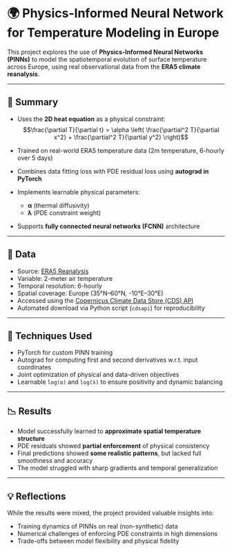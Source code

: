 # 🌍 Physics-Informed Neural Network for Temperature Modeling in Europe

This project explores the use of **Physics-Informed Neural Networks (PINNs)** to model the spatiotemporal evolution of surface temperature across Europe, using real observational data from the **ERA5 climate reanalysis**.

---

## 📌 Summary

- Uses the **2D heat equation** as a physical constraint:
  $$\frac{\partial T}{\partial t} = \alpha \left( \frac{\partial^2 T}{\partial x^2} + \frac{\partial^2 T}{\partial y^2} \right)$$
  
- Trained on real-world ERA5 temperature data (2m temperature, 6-hourly over 5 days)
- Combines data fitting loss with PDE residual loss using **autograd in PyTorch**
- Implements learnable physical parameters:
  - **α** (thermal diffusivity)
  - **λ** (PDE constraint weight)
- Supports **fully connected neural networks (FCNN)** architecture

---

## 📡 Data

- Source: [ERA5 Reanalysis](https://cds.climate.copernicus.eu/)
- Variable: 2-meter air temperature
- Temporal resolution: 6-hourly
- Spatial coverage: Europe (35°N–60°N, -10°E–30°E)
- Accessed using the [Copernicus Climate Data Store (CDS) API](https://cds.climate.copernicus.eu/api-how-to)
- Automated download via Python script (`cdsapi`) for reproducibility


---

## 🔧 Techniques Used

- PyTorch for custom PINN training
- Autograd for computing first and second derivatives w.r.t. input coordinates
- Joint optimization of physical and data-driven objectives
- Learnable `log(α)` and `log(λ)` to ensure positivity and dynamic balancing

---

## 📉 Results

- Model successfully learned to **approximate spatial temperature structure**
- PDE residuals showed **partial enforcement** of physical consistency
- Final predictions showed **some realistic patterns**, but lacked full smoothness and accuracy
- The model struggled with sharp gradients and temporal generalization

---

## 💡 Reflections

While the results were mixed, the project provided valuable insights into:

- Training dynamics of PINNs on real (non-synthetic) data
- Numerical challenges of enforcing PDE constraints in high dimensions
- Trade-offs between model flexibility and physical fidelity

